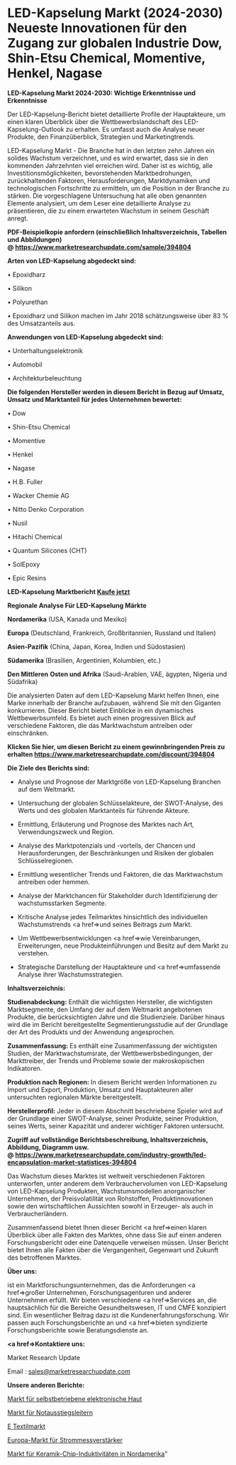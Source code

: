 # LED-Kapselung Markt (2024-2030) Neueste Innovationen für den Zugang zur globalen Industrie Dow, Shin-Etsu Chemical, Momentive, Henkel, Nagase

<strong>LED-Kapselung Markt 2024-2030: Wichtige Erkenntnisse und Erkenntnisse</strong>

Der LED-Kapselung-Bericht bietet detaillierte Profile der Hauptakteure, um einen klaren Überblick über die Wettbewerbslandschaft des LED-Kapselung-Outlook zu erhalten. Es umfasst auch die Analyse neuer Produkte, den Finanzüberblick, Strategien und Marketingtrends.

LED-Kapselung Markt - Die Branche hat in den letzten zehn Jahren ein solides Wachstum verzeichnet, und es wird erwartet, dass sie in den kommenden Jahrzehnten viel erreichen wird. Daher ist es wichtig, alle Investitionsmöglichkeiten, bevorstehenden Marktbedrohungen, zurückhaltenden Faktoren, Herausforderungen, Marktdynamiken und technologischen Fortschritte zu ermitteln, um die Position in der Branche zu stärken. Die vorgeschlagene Untersuchung hat alle oben genannten Elemente analysiert, um dem Leser eine detaillierte Analyse zu präsentieren, die zu einem erwarteten Wachstum in seinem Geschäft anregt.

<strong><b>PDF-Beispielkopie anfordern (einschließlich Inhaltsverzeichnis, Tabellen und Abbildungen) @ </b></strong><strong><a href=https://www.marketresearchupdate.com/sample/394804><strong>https://www.marketresearchupdate.com/sample/394804</u></a></strong></strong>

<strong>Arten von LED-Kapselung abgedeckt sind:</strong>

• Epoxidharz

• Silikon

• Polyurethan

• Epoxidharz und Silikon machen im Jahr 2018 schätzungsweise über 83 % des Umsatzanteils aus.

<strong>Anwendungen von LED-Kapselung abgedeckt sind:</strong>

• Unterhaltungselektronik

• Automobil

• Architekturbeleuchtung

<strong>Die folgenden Hersteller werden in diesem Bericht in Bezug auf Umsatz, Umsatz und Marktanteil für jedes Unternehmen bewertet:</strong>

• Dow

• Shin-Etsu Chemical

• Momentive

• Henkel

• Nagase

• H.B. Fuller

• Wacker Chemie AG

• Nitto Denko Corporation

• Nusil

• Hitachi Chemical

• Quantum Silicones (CHT)

• SolEpoxy

• Epic Resins

<strong>LED-Kapselung Marktbericht <a href=https://www.marketresearchupdate.com/buynow/394804>Kaufe jetzt</a></strong>

<strong>Regionale Analyse Für LED-Kapselung Märkte</strong>

<strong>Nordamerika</strong> (USA, Kanada und Mexiko)

<strong>Europa</strong> (Deutschland, Frankreich, Großbritannien, Russland und Italien)

<strong>Asien-Pazifik</strong> (China, Japan, Korea, Indien und Südostasien)

<strong>Südamerika</strong> (Brasilien, Argentinien, Kolumbien, etc.)

<strong>Den Mittleren</strong> <strong>Osten und Afrika</strong> (Saudi-Arabien, VAE, ägypten, Nigeria und Südafrika)

Die analysierten Daten auf dem LED-Kapselung Markt helfen Ihnen, eine Marke innerhalb der Branche aufzubauen, während Sie mit den Giganten konkurrieren. Dieser Bericht bietet Einblicke in ein dynamisches Wettbewerbsumfeld. Es bietet auch einen progressiven Blick auf verschiedene Faktoren, die das Marktwachstum antreiben oder einschränken.

<strong>Klicken Sie hier, um diesen Bericht zu einem gewinnbringenden Preis zu erhalten
</strong><strong><a href=https://www.marketresearchupdate.com/discount/394804>https://www.marketresearchupdate.com/discount/394804</b></u></strong></a>

<strong>Die Ziele des Berichts sind:</strong>

- Analyse und Prognose der Marktgröße von LED-Kapselung Branchen auf dem Weltmarkt.

- Untersuchung der globalen Schlüsselakteure, der SWOT-Analyse, des Werts und des globalen Marktanteils für führende Akteure.

- Ermittlung, Erläuterung und Prognose des Marktes nach Art, Verwendungszweck und Region.

- Analyse des Marktpotenzials und -vorteils, der Chancen und Herausforderungen, der Beschränkungen und Risiken der globalen Schlüsselregionen.

- Ermittlung wesentlicher Trends und Faktoren, die das Marktwachstum antreiben oder hemmen.

- Analyse der Marktchancen für Stakeholder durch Identifizierung der wachstumsstarken Segmente.

- Kritische Analyse jedes Teilmarktes hinsichtlich des individuellen Wachstumstrends <a href=>und</a> seines Beitrags zum Markt.

- Um Wettbewerbsentwicklungen <a href=>wie</a> Vereinbarungen, Erweiterungen, neue Produkteinführungen und Besitz auf dem Markt zu verstehen.

- Strategische Darstellung der Hauptakteure und <a href=>umfas</a>sende Analyse ihrer Wachstumsstrategien.

<strong>Inhaltsverzeichnis:</strong>

<strong>Studienabdeckung:</strong> Enthält die wichtigsten Hersteller, die wichtigsten Marktsegmente, den Umfang der auf dem Weltmarkt angebotenen Produkte, die berücksichtigten Jahre und die Studienziele. Darüber hinaus wird die im Bericht bereitgestellte Segmentierungsstudie auf der Grundlage der Art des Produkts und der Anwendung angesprochen.

<strong>Zusammenfassung:</strong> Es enthält eine Zusammenfassung der wichtigsten Studien, der Marktwachstumsrate, der Wettbewerbsbedingungen, der Markttreiber, der Trends und Probleme sowie der makroskopischen Indikatoren.

<strong>Produktion nach Regionen:</strong> In diesem Bericht werden Informationen zu Import und Export, Produktion, Umsatz und Hauptakteuren aller untersuchten regionalen Märkte bereitgestellt.

<strong>Herstellerprofil:</strong> Jeder in diesem Abschnitt beschriebene Spieler wird auf der Grundlage einer SWOT-Analyse, seiner Produkte, seiner Produktion, seines Werts, seiner Kapazität und anderer wichtiger Faktoren untersucht.

<strong><b>Zugriff auf vollständige Berichtsbeschreibung, Inhaltsverzeichnis, Abbildung, Diagramm usw. @ </b></strong><strong><a href=https://www.marketresearchupdate.com/industry-growth/led-encapsulation-market-statistices-394804>https://www.marketresearchupdate.com/industry-growth/led-encapsulation-market-statistices-394804</a></strong>

Das Wachstum dieses Marktes ist weltweit verschiedenen Faktoren unterworfen, unter anderem dem Verbrauchervolumen von LED-Kapselung von LED-Kapselung Produkten, Wachstumsmodellen anorganischer Unternehmen, der Preisvolatilität von Rohstoffen, Produktinnovationen sowie den wirtschaftlichen Aussichten sowohl in Erzeuger- als auch in Verbraucherländern.

Zusammenfassend bietet Ihnen dieser Bericht <a href=>einen</a> klaren Überblick über alle Fakten des Marktes, ohne dass Sie auf einen anderen Forschungsbericht oder eine Datenquelle verweisen müssen. Unser Bericht bietet Ihnen alle Fakten über die Vergangenheit, Gegenwart und Zukunft des betroffenen Marktes.

<strong>Über uns:</strong>

 ist ein Marktforschungsunternehmen, das die Anforderungen <a href=>großer</a> Unternehmen, Forschungsagenturen und anderer Unternehmen erfüllt. Wir bieten verschiedene <a href=>Services</a> an, die hauptsächlich für die Bereiche Gesundheitswesen, IT und CMFE konzipiert sind. Ein wesentlicher Beitrag dazu ist die Kundenerfahrungsforschung. Wir passen auch Forschungsberichte an und <a href=>bieten</a> syndizierte Forschungsberichte sowie Beratungsdienste an.

<strong><a href=>Kontaktiere uns:</a></strong>

Market Research Update

Email : sales@marketresearchupdate.com

<strong>Unsere anderen Berichte:</strong>

<a href=https://www.linkedin.com/pulse/self-powered-electronic-skin-market-size-region>Markt für selbstbetriebene elektronische Haut</a>

<a href=https://www.linkedin.com/pulse/emergency-escape-ladder-market-size-emerging>Markt für Notausstiegsleitern</a>

<a href=https://www.linkedin.com/pulse/e-textile-market-outlooks-2023-size-shares-growth>E Textilmarkt</a>

<a href=https://www.linkedin.com/pulse/europe-current-sense-amplifiers-market-trends>Europa-Markt für Strommessverstärker</a>

<a href=https://www.linkedin.com/pulse/north-america-ceramic-chip-inductors-market-2023-demand>Markt für Keramik-Chip-Induktivitäten in Nordamerika</a>"
